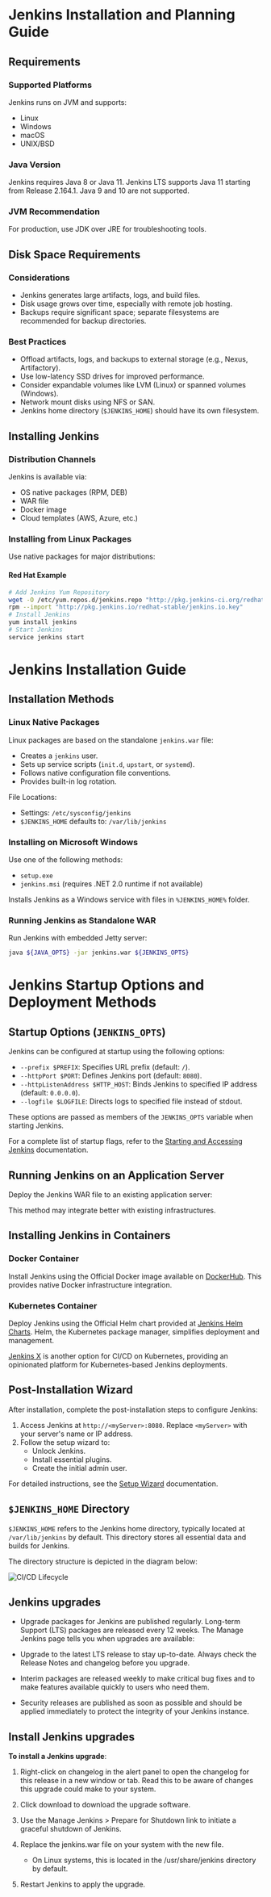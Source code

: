 # Jenkins Installation and Planning Guide

## Requirements

### Supported Platforms
Jenkins runs on JVM and supports:
- Linux
- Windows
- macOS
- UNIX/BSD

### Java Version
Jenkins requires Java 8 or Java 11. Jenkins LTS supports Java 11 starting from Release 2.164.1. Java 9 and 10 are not supported.

### JVM Recommendation
For production, use JDK over JRE for troubleshooting tools.

## Disk Space Requirements

### Considerations
- Jenkins generates large artifacts, logs, and build files.
- Disk usage grows over time, especially with remote job hosting.
- Backups require significant space; separate filesystems are recommended for backup directories.

### Best Practices
- Offload artifacts, logs, and backups to external storage (e.g., Nexus, Artifactory).
- Use low-latency SSD drives for improved performance.
- Consider expandable volumes like LVM (Linux) or spanned volumes (Windows).
- Network mount disks using NFS or SAN.
- Jenkins home directory (`$JENKINS_HOME`) should have its own filesystem.

## Installing Jenkins

### Distribution Channels
Jenkins is available via:
- OS native packages (RPM, DEB)
- WAR file
- Docker image
- Cloud templates (AWS, Azure, etc.)

### Installing from Linux Packages
Use native packages for major distributions:

#### Red Hat Example
```bash
# Add Jenkins Yum Repository
wget -O /etc/yum.repos.d/jenkins.repo "http://pkg.jenkins-ci.org/redhat-stable/jenkins.repo"
rpm --import "http://pkg.jenkins.io/redhat-stable/jenkins.io.key"
# Install Jenkins
yum install jenkins
# Start Jenkins
service jenkins start
```

# Jenkins Installation Guide

## Installation Methods

### Linux Native Packages

Linux packages are based on the standalone `jenkins.war` file:

- Creates a `jenkins` user.
- Sets up service scripts (`init.d`, `upstart`, or `systemd`).
- Follows native configuration file conventions.
- Provides built-in log rotation.

File Locations:
- Settings: `/etc/sysconfig/jenkins`
- `$JENKINS_HOME` defaults to: `/var/lib/jenkins`

### Installing on Microsoft Windows

Use one of the following methods:

- `setup.exe`
- `jenkins.msi` (requires .NET 2.0 runtime if not available)

Installs Jenkins as a Windows service with files in `%JENKINS_HOME%` folder.

### Running Jenkins as Standalone WAR

Run Jenkins with embedded Jetty server:

```bash
java ${JAVA_OPTS} -jar jenkins.war ${JENKINS_OPTS}
```

# Jenkins Startup Options and Deployment Methods

## Startup Options (`JENKINS_OPTS`)

Jenkins can be configured at startup using the following options:

- `--prefix $PREFIX`: Specifies URL prefix (default: `/`).
- `--httpPort $PORT`: Defines Jenkins port (default: `8080`).
- `--httpListenAddress $HTTP_HOST`: Binds Jenkins to specified IP address (default: `0.0.0.0`).
- `--logfile $LOGFILE`: Directs logs to specified file instead of stdout.

These options are passed as members of the `JENKINS_OPTS` variable when starting Jenkins.

For a complete list of startup flags, refer to the [Starting and Accessing Jenkins](https://www.jenkins.io/doc/book/installing/initial-settings/#configuring-http) documentation.

## Running Jenkins on an Application Server

Deploy the Jenkins WAR file to an existing application server:

This method may integrate better with existing infrastructures.

## Installing Jenkins in Containers

### Docker Container

Install Jenkins using the Official Docker image available on [DockerHub](https://hub.docker.com/r/jenkins/jenkins/). This provides native Docker infrastructure integration.

### Kubernetes Container

Deploy Jenkins using the Official Helm chart provided at [Jenkins Helm Charts](https://github.com/jenkinsci/helm-charts). Helm, the Kubernetes package manager, simplifies deployment and management.

[Jenkins X](https://jenkins-x.io) is another option for CI/CD on Kubernetes, providing an opinionated platform for Kubernetes-based Jenkins deployments.

## Post-Installation Wizard

After installation, complete the post-installation steps to configure Jenkins:

1. Access Jenkins at `http://<myServer>:8080`. Replace `<myServer>` with your server's name or IP address.
2. Follow the setup wizard to:
   - Unlock Jenkins.
   - Install essential plugins.
   - Create the initial admin user.

For detailed instructions, see the [Setup Wizard](https://www.jenkins.io/doc/book/installing/linux/#setup-wizard) documentation.

## `$JENKINS_HOME` Directory

`$JENKINS_HOME` refers to the Jenkins home directory, typically located at `/var/lib/jenkins` by default. This directory stores all essential data and builds for Jenkins.

The directory structure is depicted in the diagram below:

![CI/CD Lifecycle](../Image/image5.png)


## Jenkins upgrades

- Upgrade packages for Jenkins are published regularly. Long-term Support (LTS) packages are released every 12 weeks. The Manage Jenkins page tells you when upgrades are available:


- Upgrade to the latest LTS release to stay up-to-date. Always check the Release Notes and changelog before you upgrade.

- Interim packages are released weekly to make critical bug fixes and to make features available quickly to users who need them.

- Security releases are published as soon as possible and should be applied immediately to protect the integrity of your Jenkins instance.

## Install Jenkins upgrades

**To install a Jenkins upgrade**:

1. Right-click on changelog in the alert panel to open the changelog for this release in a new window or tab. Read this to be aware of changes this upgrade could make to your system.

2. Click download to download the upgrade software.

3. Use the Manage Jenkins > Prepare for Shutdown link to initiate a graceful shutdown of Jenkins.

4. Replace the jenkins.war file on your system with the new file.

    - On Linux systems, this is located in the /usr/share/jenkins directory by default.

5. Restart Jenkins to apply the upgrade.